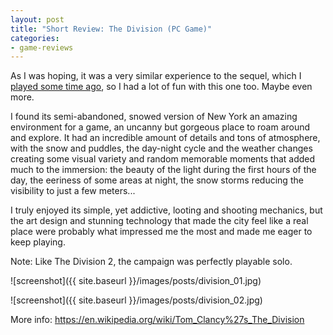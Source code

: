 ```yaml
---
layout: post
title: "Short Review: The Division (PC Game)"
categories:
- game-reviews
---
```


<p>
As I was hoping, it was a very similar experience to the sequel, which I <a href='https://blog.binarynonsense.com/2020/04/12/short-review-division-2-pc/'>played some time ago</a>, so I had a lot of fun with this one too. Maybe even more.
</p>
<p>
I found its semi-abandoned, snowed version of New York an amazing environment for a game, an uncanny but gorgeous place to roam around and explore. It had an incredible amount of details and tons of atmosphere, with the snow and puddles, the day-night cycle and the weather changes creating some visual variety and random memorable moments that added much to the immersion: the beauty of the light during the first hours of the day, the eeriness of some areas at night, the snow storms reducing the visibility to just a few meters...
</p>
<p>
I truly enjoyed its simple, yet addictive, looting and shooting mechanics, but the art design and stunning technology that made the city feel like a real place were probably what impressed me the most and made me eager to keep playing. 
</p>
<p>
Note: Like The Division 2, the campaign was perfectly playable solo.
</p>


![screenshot]({{ site.baseurl }}/images/posts/division_01.jpg)

![screenshot]({{ site.baseurl }}/images/posts/division_02.jpg)


<p>More info: <a href="https://en.wikipedia.org/wiki/Tom_Clancy%27s_The_Division">https://en.wikipedia.org/wiki/Tom_Clancy%27s_The_Division</a><p>
